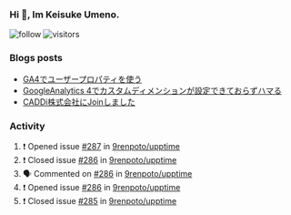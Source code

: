 ### Hi 👋, Im Keisuke Umeno.

<!--
**9renpoto/9renpoto** is a ✨ _special_ ✨ repository because its `README.md` (this file) appears on your GitHub profile.

Here are some ideas to get you started:

- 🔭 I’m currently working on ...
- 🌱 I’m currently learning ...
- 👯 I’m looking to collaborate on ...
- 🤔 I’m looking for help with ...
- 💬 Ask me about ...
- 📫 How to reach me: ...
- 😄 Pronouns: ...
- ⚡ Fun fact: ...
-->

![follow](https://img.shields.io/github/followers/9renpoto?label=Follow&style=social)
![visitors](https://komarev.com/ghpvc/?username=9renpoto&label=Profile%20views&color=0e75b6&style=flat)

### Blogs posts

<!-- BLOG-POST-LIST:START -->
- [GA4でユーザープロパティを使う](https://9renpoto.dev/2021/02/21/google-analytics-4-user-properties/)
- [GoogleAnalytics 4でカスタムディメンションが設定できておらずハマる](https://9renpoto.dev/2021/02/13/google-analytics-4/)
- [CADDi株式会社にJoinしました](https://9renpoto.dev/2020/12/05/join/)
<!-- BLOG-POST-LIST:END -->

### Activity

<!--START_SECTION:activity-->
1. ❗️ Opened issue [#287](https://github.com/9renpoto/upptime/issues/287) in [9renpoto/upptime](https://github.com/9renpoto/upptime)
2. ❗️ Closed issue [#286](https://github.com/9renpoto/upptime/issues/286) in [9renpoto/upptime](https://github.com/9renpoto/upptime)
3. 🗣 Commented on [#286](https://github.com/9renpoto/upptime/issues/286) in [9renpoto/upptime](https://github.com/9renpoto/upptime)
4. ❗️ Opened issue [#286](https://github.com/9renpoto/upptime/issues/286) in [9renpoto/upptime](https://github.com/9renpoto/upptime)
5. ❗️ Closed issue [#285](https://github.com/9renpoto/upptime/issues/285) in [9renpoto/upptime](https://github.com/9renpoto/upptime)
<!--END_SECTION:activity-->

<!--START_SECTION:waka-->
<!--END_SECTION:waka-->
